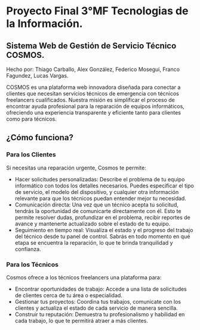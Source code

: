 # Proyecto Final 3°MF Tecnologias de la Información.
## Sistema Web de Gestión de Servicio Técnico COSMOS.
Hecho por: Thiago Carballo, Alex González, Federico Mosegui, Franco Fagundez, Lucas Vargas.

COSMOS es una plataforma web innovadora diseñada para conectar a clientes que necesitan servicios técnicos de emergencia con técnicos freelancers cualificados. Nuestra misión es simplificar el proceso de encontrar ayuda profesional para la reparación de equipos informáticos, ofreciendo una experiencia transparente y eficiente tanto para clientes como para técnicos.

## ¿Cómo funciona?

### Para los Clientes

Si necesitas una reparación urgente, Cosmos te permite:

* Hacer solicitudes personalizadas: Describe el problema de tu equipo informático con todos los detalles necesarios. Puedes especificar el tipo de servicio, el modelo del dispositivo, y cualquier otra información relevante para que los técnicos puedan entender mejor tu necesidad.
* Comunicación directa: Una vez que un técnico acepta tu solicitud, tendrás la oportunidad de comunicarte directamente con él. Esto te permite resolver dudas, profundizar en el problema, recibir reportes de avance y mantenerte actualizado sobre el estado de tu equipo.
* Seguimiento en tiempo real: Visualiza el estado y el progreso del trabajo del técnico desde tu panel de control. Sabrás en todo momento en qué etapa se encuentra la reparación, lo que te brinda tranquilidad y confianza.

### Para los Técnicos

Cosmos ofrece a los técnicos freelancers una plataforma para:

* Encontrar oportunidades de trabajo: Accede a una lista de solicitudes de clientes cerca de tu área o especialidad.
* Gestionar tus proyectos: Coordina tus trabajos, comunicate con los clientes y actualiza el estado de cada servicio de manera sencilla.
* Construir tu reputación: Demuestra tu profesionalismo y habilidad en cada trabajo, lo que te permitirá atraer a más clientes.
